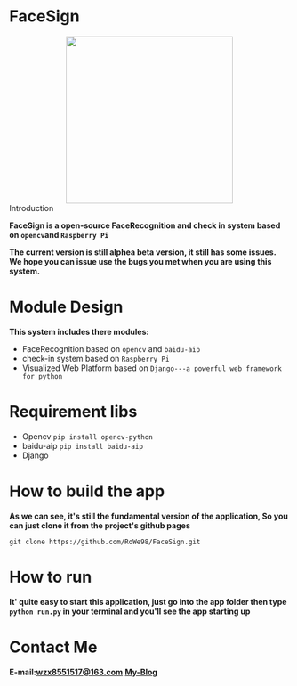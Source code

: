 # FaceSign

<div align=center><img src="https://s2.ax1x.com/2019/08/08/e7lGlj.png" width="300"/></div

# Introduction

**FaceSign is a open-source FaceRecognition and check in system based on ```opencv```and ```Raspberry Pi```**

**The current version is still alphea beta version, it still has some issues.
We hope you can issue use the bugs you met when you are using this system.**

# Module Design

**This system includes there modules:**

- FaceRecognition based on ```opencv``` and ```baidu-aip```
- check-in system based on ```Raspberry Pi```
- Visualized Web Platform based on ```Django---a powerful web framework for python```

# Requirement libs

- Opencv ```pip install opencv-python```
- baidu-aip ```pip install baidu-aip```
- Django

# How to build the app

**As we can see, it's still the fundamental version of the application, So you can just clone it from the project's github pages**

```git clone https://github.com/RoWe98/FaceSign.git```

# How to run

**It' quite easy to start this application, just go into the app folder then type ```python run.py``` in your terminal and you'll see the app starting up**

# Contact Me

**E-mail:wzx8551517@163.com**
**[My-Blog](https://www.luoshaoqi.cn)**

